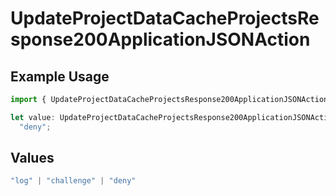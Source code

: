 # UpdateProjectDataCacheProjectsResponse200ApplicationJSONAction

## Example Usage

```typescript
import { UpdateProjectDataCacheProjectsResponse200ApplicationJSONAction } from "@vercel/sdk/models/updateprojectdatacacheop.js";

let value: UpdateProjectDataCacheProjectsResponse200ApplicationJSONAction =
  "deny";
```

## Values

```typescript
"log" | "challenge" | "deny"
```